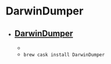 # DarwinDumper
- [DarwinDumper](https://bitbucket.org/blackosx/darwindumper)
  - 
  - 
  - `brew cask install DarwinDumper`
